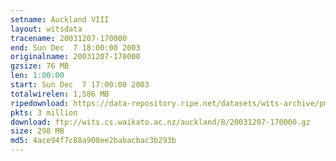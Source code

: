 ```yaml
---
setname: Auckland VIII
layout: witsdata
tracename: 20031207-170000
end: Sun Dec  7 18:00:00 2003
originalname: 20031207-170000
gzsize: 76 MB
len: 1:00:00
start: Sun Dec  7 17:00:00 2003
totalwirelen: 1,586 MB
ripedownload: https://data-repository.ripe.net/datasets/wits-archive/pma/long/auck/8//20031207-170000.gz
pkts: 3 million
download: ftp://wits.cs.waikato.ac.nz/auckland/8/20031207-170000.gz
size: 298 MB
md5: 4ace94f7c88a908ee2babacbac3b293b
---
```

